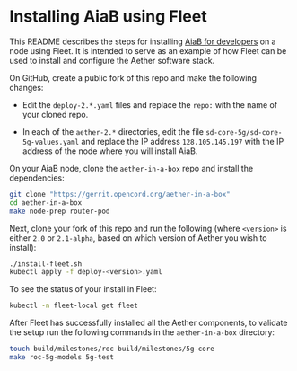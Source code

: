 # Installing AiaB using Fleet

This README describes the steps for installing [AiaB for developers](https://docs.aetherproject.org/master/developer/aiab.html#)
on a node using Fleet. It is intended to serve as an example of how Fleet can be used to install
and configure the Aether software stack.

On GitHub, create a public fork of this repo and make the following changes:

* Edit the `deploy-2.*.yaml` files and replace the `repo:` with the name of your cloned repo.

* In each of the `aether-2.*` directories, edit the file `sd-core-5g/sd-core-5g-values.yaml`
  and replace the IP address `128.105.145.197` with the IP address of the node where you will
  install AiaB.

On your AiaB node, clone the `aether-in-a-box` repo and install the dependencies:

```bash
git clone "https://gerrit.opencord.org/aether-in-a-box"
cd aether-in-a-box
make node-prep router-pod
```

Next, clone your fork of this repo and run the following (where `<version>` is either `2.0`
or `2.1-alpha`, based on which version of Aether you wish to install):

```bash
./install-fleet.sh
kubectl apply -f deploy-<version>.yaml
```

To see the status of your install in Fleet:

```bash
kubectl -n fleet-local get fleet
```

After Fleet has successfully installed all the Aether components, to validate the setup
run the following commands in the `aether-in-a-box` directory:

```bash
touch build/milestones/roc build/milestones/5g-core
make roc-5g-models 5g-test
```
